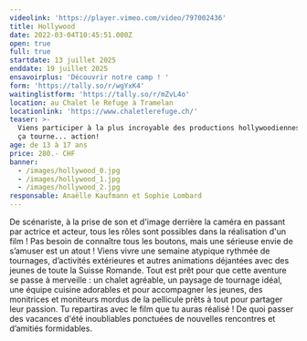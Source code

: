 ```yaml
---
videolink: 'https://player.vimeo.com/video/797002436'
title: Hollywood
date: 2022-03-04T10:45:51.000Z
open: true
full: true
startdate: 13 juillet 2025
enddate: 19 juillet 2025
ensavoirplus: 'Découvrir notre camp ! '
form: 'https://tally.so/r/wgYxK4'
waitinglistform: 'https://tally.so/r/mZvL4o'
location: au Chalet le Refuge à Tramelan
locationlink: 'https://www.chaletlerefuge.ch/'
teaser: >-
  Viens participer à la plus incroyable des productions hollywoodiennes. silence
  ça tourne... action!
age: de 13 à 17 ans
price: 280.- CHF
banner:
  - /images/hollywood_0.jpg
  - /images/hollywood_1.jpg
  - /images/hollywood_2.jpg
responsable: Anaëlle Kaufmann et Sophie Lombard
---
```


De scénariste, à la prise de son et d'image derrière la caméra en passant par actrice et acteur, tous les rôles sont possibles dans la réalisation d'un film ! Pas besoin de connaître tous les boutons, mais une sérieuse envie de s’amuser est un atout ! Viens vivre une semaine atypique rythmée de tournages, d’activités extérieures et autres animations déjantées avec des jeunes de toute la Suisse Romande. Tout est prêt pour que cette aventure se passe à merveille : un chalet agréable, un paysage de tournage idéal, une équipe cuisine adorables et pour accompagner les jeunes, des monitrices et moniteurs mordus de la pellicule prêts à tout pour partager leur passion. Tu repartiras avec le film que tu auras réalisé ! De quoi passer des vacances d'été inoubliables ponctuées de nouvelles rencontres et d’amitiés formidables.
